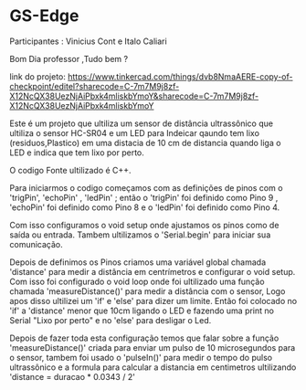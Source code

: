 # GS-Edge



Participantes : Vinicius Cont e Italo Caliari

Bom Dia professor ,Tudo bem ?

link do projeto: https://www.tinkercad.com/things/dvb8NmaAERE-copy-of-checkpoint/editel?sharecode=C-7m7M9j8zf-X12NcQX38UezNjAiPbxk4mliskbYmoY&sharecode=C-7m7M9j8zf-X12NcQX38UezNjAiPbxk4mliskbYmoY


Este é um projeto que ultiliza um sensor de distância ultrassônico que ultiliza o sensor HC-SR04 e um LED para Indeicar qaundo tem lixo (residuos,Plastico) em uma distacia de 10 cm de distancia quando liga o LED e indica que tem lixo por perto.

O codigo Fonte ultilizado é C++.

Para iniciarmos o codigo começamos com as definições de pinos com o 'trigPin', 'echoPin' , 'ledPin' ; então o 'trigPin' foi definido como Pino 9 , 'echoPin' foi definido como Pino 8 e o 'ledPin' foi definido como Pino 4.

Com isso configuramos o void setup onde ajustamos os pinos como de saída ou entrada. Tambem ultilizamos o 'Serial.begin' para iniciar sua comunicação.

Depois de definimos os Pinos criamos uma variável global chamada 'distance' para medir a distância em centrímetros e configurar o void setup.
Com isso foi configurado o void loop onde foi ultilizado uma função chamada 'measureDistance()' para medir a distância com o sensor, Logo apos disso ultilizei um 'if' e 'else' para dizer um limite. Então foi colocado no 'if' a 'distance' menor que 10cm ligando o LED e fazendo uma print no Serial "Lixo por perto" e no 'else' para desligar o Led.

Depois de fazer toda esta configuração temos que falar sobre a função 'measureDistance()' criada para enviar um pulso de 10 microsegundos para o sensor, tambem foi usado o 'pulseIn()' para medir o tempo do pulso ultrassônico e a formula para calcular a distancia em centimetros ultilizando 'distance = duracao * 0.0343 / 2'
